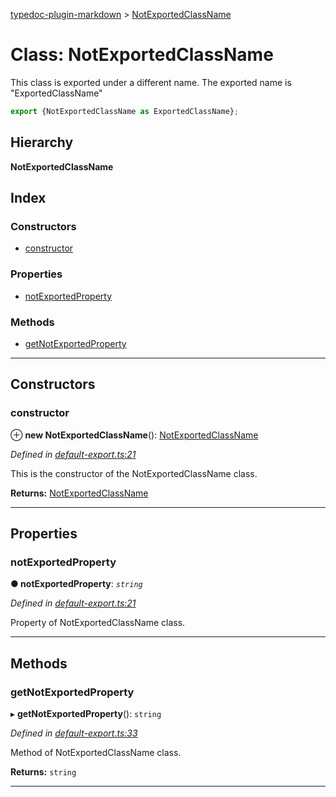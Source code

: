 [typedoc-plugin-markdown](../README.md) > [NotExportedClassName](../classes/notexportedclassname.md)

# Class: NotExportedClassName

This class is exported under a different name. The exported name is "ExportedClassName"

```js
export {NotExportedClassName as ExportedClassName};
```

## Hierarchy

**NotExportedClassName**

## Index

### Constructors

* [constructor](notexportedclassname.md#markdown-header-constructor)

### Properties

* [notExportedProperty](notexportedclassname.md#markdown-header-notExportedProperty)

### Methods

* [getNotExportedProperty](notexportedclassname.md#markdown-header-getNotExportedProperty)

---

## Constructors

###  constructor

⊕ **new NotExportedClassName**(): [NotExportedClassName](notexportedclassname.md)

*Defined in [default-export.ts:21](https://bitbucket.org/owner/repository_name/src/master/default-export.ts?fileviewer&amp;#x3D;file-view-default#default-export.ts-21)*

This is the constructor of the NotExportedClassName class.

**Returns:** [NotExportedClassName](notexportedclassname.md)

___

## Properties

###  notExportedProperty

**● notExportedProperty**: *`string`*

*Defined in [default-export.ts:21](https://bitbucket.org/owner/repository_name/src/master/default-export.ts?fileviewer&amp;#x3D;file-view-default#default-export.ts-21)*

Property of NotExportedClassName class.

___

## Methods

###  getNotExportedProperty

▸ **getNotExportedProperty**(): `string`

*Defined in [default-export.ts:33](https://bitbucket.org/owner/repository_name/src/master/default-export.ts?fileviewer&amp;#x3D;file-view-default#default-export.ts-33)*

Method of NotExportedClassName class.

**Returns:** `string`

___

